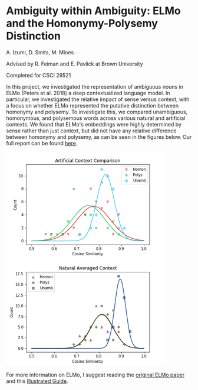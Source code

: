 # Ambiguity within Ambiguity: ELMo and the Homonymy-Polysemy Distinction

A. Izumi, D. Smits, M. Mines

Advised by R. Feiman and E. Pavlick at Brown University

Completed for CSCI 29521

In this project, we investigated the representation of ambiguous nouns in ELMo (Peters et al. 2018) a deep contextualized language model. In particular, we investigated the relative impact of sense versus context, with a focus on whether ELMo represented the putative distinction between homonymy and polysemy. To investigate this, we compared unambiguous, homonymous, and polysemous words across various natural and artificial contexts. We found that ELMo's embeddings were highly determined by sense rather than just context, but did not have any relative difference between homonymy and polysemy, as can be seen in the figures below. Our full report can be found [here](Homonymy%20Polysemy%20Distinction.pdf).

![Artificial Between-Word Comparison](plots/Artificial_between_comp.png)
![Natural Between-Word Comparison](plots/Natural_between_avg.png)


For more information on ELMo, I suggest reading the [original ELMo paper](https://arxiv.org/abs/1802.05365) and this [Illustrated Guide](http://jalammar.github.io/illustrated-bert/).

